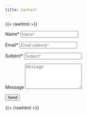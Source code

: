 ```yaml
---
title: Contact
---
```


{{< rawhtml >}}

<link rel="stylesheet" href="/CSS/form.css">

<script type="text/javascript">var submitted=false;</script>
<iframe name="hidden_iframe" id="hidden_iframe" style="display:none;"
onload="if(submitted) {window.location='#social-media';}"></iframe>

<form action="https://docs.google.com/forms/d/e/1FAIpQLSdTFZ8lV4IH6ossSXuJLqyR7tpT_uU5cONPZyoBrJKP92halQ/formResponse"
method="post" target="hidden_iframe" onsubmit="submitted=true;">
</form>


<form action="https://docs.google.com/forms/d/e/1FAIpQLSdTFZ8lV4IH6ossSXuJLqyR7tpT_uU5cONPZyoBrJKP92halQ/formResponse" method="post" target="hidden_iframe" onsubmit="submitted=true">
<label>Name*</label>
        <input type="text" placeholder="Name*" class="form-input" name="entry.2005620554" required>

  <label>Email*</label>
        <input type="email" placeholder="Email address*" class="form-input" name="entry.1045781291" required>

   <label>Subject*</label>
        <input type="text" placeholder="Subject*" class="form-input" name="entry.1166974658" required>

   <label>Message</label>
        <textarea rows="5" placeholder="Message" class="form-input" name="entry.839337160" ></textarea>

   <button type="submit">Send</button>
</form>

{{< /rawhtml >}}
